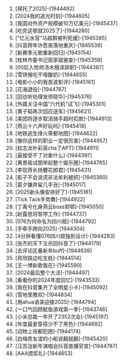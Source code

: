 
1. [拜托了2025]-[1944492]
1. [2024我的追光时刻]-[1944605]
1. [我国对外资产规模破10万亿美元]-[1945437]
1. [吃完这顿就2025了]-[1944280]
1. [“亿元水官”马超群被判死缓]-[1945385]
1. [抖音跨年许愿夜落地重庆]-[1945539]
1. [新赛季元歌重新回归]-[1945154]
1. [桂林市委书记周家斌被查]-[1945359]
1. [00后入殓师汤木檀泽辞职]-[1944387]
1. [雪饼猴吃干噎酸奶]-[1944655]
1. [电影小小的我首波影评]-[1945161]
1. [花海退役]-[1944767]
1. [回访听劝理发师晓华]-[1945376]
1. [外媒关注中国“六代机”试飞]-[1945301]
1. [黄子韬再次回应送车]-[1945621]
1. [美团将逐步取消骑手超时扣款]-[1944913]
1. [燕云十六声好玩吗]-[1945418]
1. [地铁逃生烽火荣都地图]-[1944622]
1. [像你这样的职业一定很厉害]-[1944957]
1. [权志龙朴彩英cha了APT]-[1944911]
1. [最接受不了对象什么]-[1944397]
1. [黄景瑜试图举起整个娱乐圈]-[1944765]
1. [李现蒋长扬簪花郎君]-[1945431]
1. [影子不会说谎非法牟利被抓]-[1945360]
1. [葛夕嫌弃留几手丑]-[1945017]
1. [2025新头像安排好了]-[1945181]
1. [Tick Tack手势舞]-[1944922]
1. [丁禹兮化身燕云boss郑鄂]-[1945050]
1. [赵露思将暂停工作]-[1944737]
1. [076为何命名为四川舰]-[1944792]
1. [手牵手跨向2025]-[1944304]
1. [4分钟看懂076四川舰独到设计]-[1944283]
1. [张杰的天下又杀回抖音了]-[1944179]
1. [去评论区叠新年buff]-[1944639]
1. [蒋欣路边吃生蚝]-[1944514]
1. [王一博新歌我在]-[1945590]
1. [2024最后整个大活]-[1944497]
1. [看看你的2024年度回忆]-[1943533]
1. [我在抖音集齐了全明星小卡]-[1945092]
1. [雪地里撒欢]-[1944834]
1. [用ahua语录迎接2025]-[1944794]
1. [一口气回顾鱿鱼游戏第一季]-[1943746]
1. [小米总裁一年开了2352次会]-[1945197]
1. [年度最爱穿搭少不了黑色]-[1944692]
1. [动物上班都犯困]-[1944174]
1. [白梅贵友谊的小船说翻就翻]-[1945420]
1. [汪苏泷新年演唱会抖音直播官宣]-[1944787]
1. [AAA颁奖礼]-[1944653]